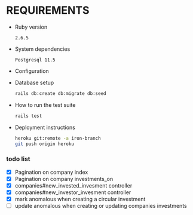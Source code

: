 # REQUIREMENTS


* Ruby version

  ```
  2.6.5
  ```

* System dependencies

  ```
  Postgresql 11.5
  ```

* Configuration

* Database setup

  ```sh
  rails db:create db:migrate db:seed
  ```

* How to run the test suite

  ```sh
  rails test
  ```

* Deployment instructions

  ```sh
  heroku git:remote -a iron-branch
  git push origin heroku
  ```

### todo list

- [x] Pagination on company index
- [x] Pagination on company investments_on
- [x] companies#new_invested_invesment controller 
- [x] companies#new_investor_invesment controller 
- [x] mark anomalous when creating a circular investment 
- [ ] update anomalous when creating or updating companies investments 

